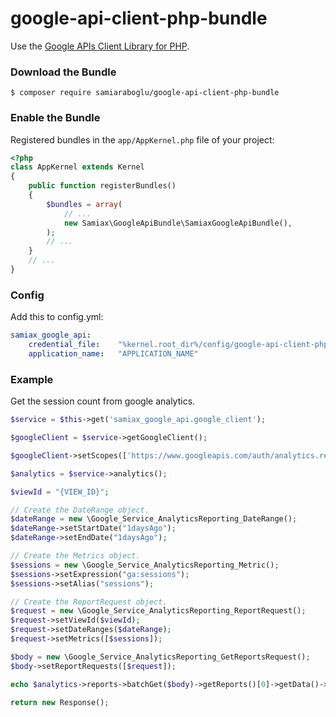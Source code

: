 # google-api-client-php-bundle

Use the [Google APIs Client Library for PHP](https://github.com/google/google-api-php-client).

### Download the Bundle

```console
$ composer require samiaraboglu/google-api-client-php-bundle
```

### Enable the Bundle

Registered bundles in the `app/AppKernel.php` file of your project:

```php
<?php
class AppKernel extends Kernel
{
    public function registerBundles()
    {
        $bundles = array(
            // ...
            new Samiax\GoogleApiBundle\SamiaxGoogleApiBundle(),
        );
        // ...
    }
    // ...
}
```

### Config
Add this to config.yml:

```yaml
samiax_google_api:
    credential_file:    "%kernel.root_dir%/config/google-api-client-php/client_credentials.json"
    application_name:   "APPLICATION_NAME"
```

### Example
Get the session count from google analytics.

```php
$service = $this->get('samiax_google_api.google_client');

$googleClient = $service->getGoogleClient();

$googleClient->setScopes(['https://www.googleapis.com/auth/analytics.readonly']);

$analytics = $service->analytics();

$viewId = "{VIEW_ID}";

// Create the DateRange object.
$dateRange = new \Google_Service_AnalyticsReporting_DateRange();
$dateRange->setStartDate("1daysAgo");
$dateRange->setEndDate("1daysAgo");

// Create the Metrics object.
$sessions = new \Google_Service_AnalyticsReporting_Metric();
$sessions->setExpression("ga:sessions");
$sessions->setAlias("sessions");

// Create the ReportRequest object.
$request = new \Google_Service_AnalyticsReporting_ReportRequest();
$request->setViewId($viewId);
$request->setDateRanges($dateRange);
$request->setMetrics([$sessions]);

$body = new \Google_Service_AnalyticsReporting_GetReportsRequest();
$body->setReportRequests([$request]);

echo $analytics->reports->batchGet($body)->getReports()[0]->getData()->getTotals()[0]->getValues()[0];

return new Response();
```
